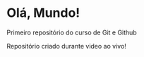 # Olá, Mundo!
Primeiro repositório do curso de Git e Github

Repositório criado durante video ao vivo!

 

